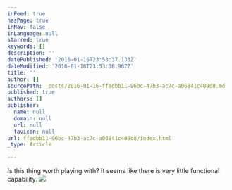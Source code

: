 ```yaml
---
inFeed: true
hasPage: true
inNav: false
inLanguage: null
starred: true
keywords: []
description: ''
datePublished: '2016-01-16T23:53:37.133Z'
dateModified: '2016-01-16T23:53:36.967Z'
title: ''
author: []
sourcePath: _posts/2016-01-16-ffadbb11-96bc-47b3-ac7c-a06841c409d8.md
published: true
authors: []
publisher:
  name: null
  domain: null
  url: null
  favicon: null
url: ffadbb11-96bc-47b3-ac7c-a06841c409d8/index.html
_type: Article

---
```

Is this thing worth playing with?  It seems like there is very little functional capability.
![](https://the-grid-user-content.s3-us-west-2.amazonaws.com/c983d218-1092-4a64-876f-64091b03af51.JPG)